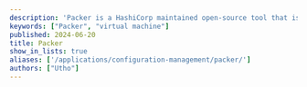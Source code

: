 ```yaml
---
description: 'Packer is a HashiCorp maintained open-source tool that is used to create machine images, which provides the OS, applications, configurations, and data files.'
keywords: ["Packer", "virtual machine"]
published: 2024-06-20
title: Packer
show_in_lists: true
aliases: ['/applications/configuration-management/packer/']
authors: ["Utho"]
---
```


